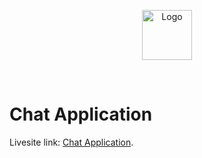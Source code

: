 <p align="center">
    <img src="https://i.postimg.cc/CMf3MrTJ/favicon.png" alt="Logo" width="80" height="80" />
</p>
<br/>

# Chat Application

Livesite link: [Chat Application](https://book-mart-94d39.web.app/).

<!-- ## Overall project specification:

In the overall project, you will found:

- I implemented authentication system to identify users by json auth.

- I protected the Checkout page with help of authentication process.

- I added many features and services for stocking inventory items.

- I implemented JWT to ensure the authenticity and verify users.

- I added a Blogs page and write some significant questions answers.

## List of teachnologies & functionality that I used and implemented in my project:

In the overall project, you will found:

- I used React Router DOM to set up Routes in my overall project.

- I implemented firebase & React Firebase Hooks to simplify my application's authentication system.

- I used tailwind css with some customization in index.css and config file with some directives & flowbite.

- I installed React Fontawesome & hero icons to add some icons & react-helmet-async to set dynamic title.

- I installed React toastify to add some toast & also sweetalert2 to use confirmation popup. -->
